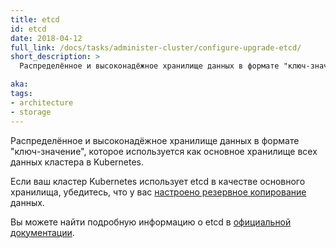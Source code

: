 ```yaml
---
title: etcd
id: etcd
date: 2018-04-12
full_link: /docs/tasks/administer-cluster/configure-upgrade-etcd/
short_description: >
  Распределённое и высоконадёжное хранилище данных в формате "ключ-значение", которое используется как основное хранилище всех данных кластера в Kubernetes.

aka:
tags:
- architecture
- storage
---
```

Распределённое и высоконадёжное хранилище данных в формате "ключ-значение", которое используется как основное хранилище всех данных кластера в Kubernetes.

<!--more-->

Если ваш кластер Kubernetes использует etcd в качестве основного хранилища, убедитесь, что у вас [настроено резервное копирование](/docs/tasks/administer-cluster/configure-upgrade-etcd/#backing-up-an-etcd-cluster) данных.

Вы можете найти подробную информацию о etcd в [официальной документации](https://etcd.io/docs/).
